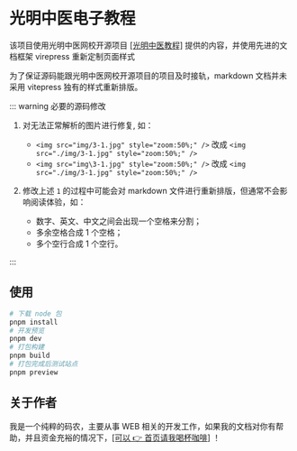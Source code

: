 # 光明中医电子教程

该项目使用光明中医网校开源项目 [[光明中医教程]](https://gitee.com/gmzy_admin/gmzyjc) 提供的内容，并使用先进的文档框架 virepress 重新定制页面样式

为了保证源码能跟光明中医网校开源项目的项目及时接轨，markdown 文档并未采用 vitepress 独有的样式重新排版。

::: warning 必要的源码修改

1. 对无法正常解析的图片进行修复, 如：

    - `<img src="img/3-1.jpg" style="zoom:50%;" />` 改成 `<img src="./img/3-1.jpg" style="zoom:50%;" />`
    - `<img src="img\3-1.jpg" style="zoom:50%;" />` 改成 `<img src="./img/3-1.jpg" style="zoom:50%;" />`

2. 修改上述 `1` 的过程中可能会对 markdown 文件进行重新排版，但通常不会影响阅读体验，如：
    - 数字、英文、中文之间会出现一个空格来分割；
    - 多余空格合成 1 个空格；
    - 多个空行合成 1 个空行。

:::

## 使用

```bash
# 下载 node 包
pnpm install
# 开发预览
pnpm dev
# 打包构建
pnpm build
# 打包完成后测试站点
pnpm preview
```

## 关于作者

我是一个纯粹的码农，主要从事 WEB 相关的开发工作，如果我的文档对你有帮助，并且资金充裕的情况下，[[可以 👉 首页请我喝杯咖啡]](/) ！
